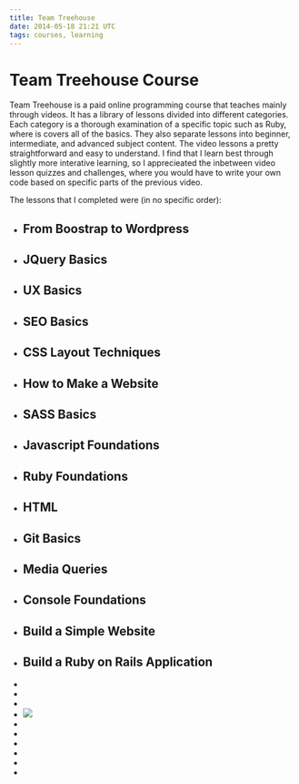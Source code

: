 ```yaml
---
title: Team Treehouse
date: 2014-05-18 21:21 UTC
tags: courses, learning
---
```

<div class="courses">
	<div class="row"> 
		<div class="col-sm-12">
			<div class="course-body">
				<h1 class="courses">Team Treehouse Course</h1>
				<p>Team Treehouse is a paid online programming course that teaches mainly through videos. It has a library of lessons divided into different categories. Each category is a thorough examination of a specific topic such as Ruby, where is covers all of the basics. They also separate lessons into beginner, intermediate, and advanced subject content. The video lessons a pretty straightforward and easy to understand. I find that I learn best through slightly more interative learning, so I apprecieated the inbetween video lesson quizzes and challenges, where you would have to write your own code based on specific parts of the previous video.</p>
				<p>The lessons that I completed were (in no specific order):</p>
					<ul class="course-list"> 
						<li><h2>From Boostrap to Wordpress</h2></li>
						<li><h2>JQuery Basics</h2></li>
						<li><h2>UX Basics</h2></li>
						<li><h2>SEO Basics</h2></li>
						<li><h2>CSS Layout Techniques</h2></li>
						<li><h2>How to Make a Website</h2></li>
						<li><h2>SASS Basics</h2></li>
						<li><h2>Javascript Foundations</h2></li>
						<li><h2>Ruby Foundations</h2></li>
						<li><h2>HTML</h2></li>
						<li><h2>Git Basics</h2></li>
						<li><h2>Media Queries</h2></li>
						<li><h2>Console Foundations</h2></li>
						<li><h2>Build a Simple Website</h2></li>
						<li><h2>Build a Ruby on Rails Application</h2></li>
						<li></li>
						<li></li>
						<li></li>
						<li><img class="courses img-responsive" src="/images/main/treehouse.jpg"/></li>
						<li></li>
						<li></li>
						<li></li>
						<li></li>
						<li></li>
						<li></li>
					</ul>
			</div>
		</div>
	</div>
</div>


